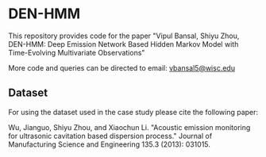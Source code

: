 # DEN-HMM
This repository provides code for the paper "Vipul Bansal, Shiyu Zhou, DEN-HMM: Deep Emission Network Based Hidden Markov Model with Time-Evolving Multivariate Observations" 

More code and queries can be directed to email: vbansal5@wisc.edu


## Dataset

For using the dataset used in the case study please cite the following paper:

Wu, Jianguo, Shiyu Zhou, and Xiaochun Li. "Acoustic emission monitoring for ultrasonic cavitation based dispersion process." Journal of Manufacturing Science and Engineering 135.3 (2013): 031015. 
